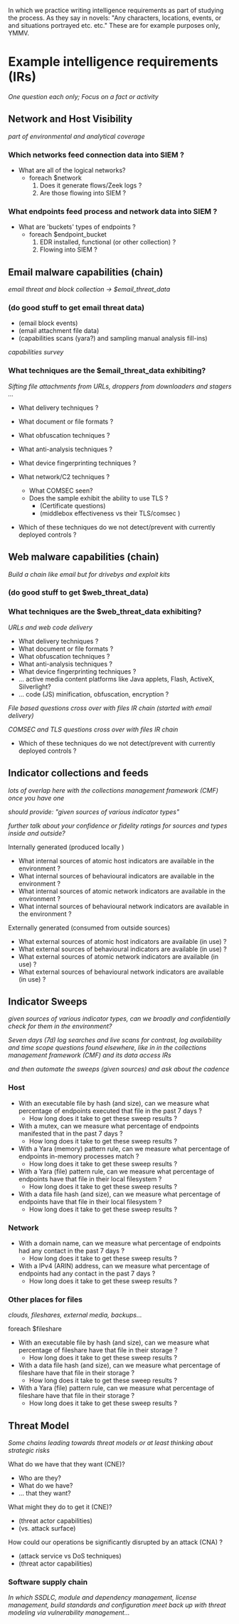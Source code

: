In which we practice writing intelligence requirements as part of studying the process. As they say in novels:
"Any characters, locations, events, or and situations portrayed etc. etc." These are for example purposes only, YMMV.

# Example intelligence requirements (IRs)

_One question each only; Focus on a fact or activity_

## Network and Host Visibility
_part of environmental and analytical coverage_

### Which networks feed connection data into SIEM ?

* What are all of the logical networks?
  * foreach \$network
    1. Does it generate flows/Zeek logs ?
    1. Are those flowing into SIEM ?
      
### What endpoints feed process and network data into SIEM ?

* What are 'buckets' types of endpoints ?
  * foreach \$endpoint_bucket
    1. EDR installed, functional (or other collection) ?
    1. Flowing into SIEM ?
    
## Email malware capabilities (chain)

_email threat and block collection -> \$email\_threat\_data_

### (do good stuff to get email threat data)
* (email block events)
* (email attachment file data)
* (capabilities scans (yara?) and sampling manual analysis fill-ins)

_capabilities survey_

### What techniques are the \$email\_threat\_data exhibiting?
_Sifting file attachments from URLs, droppers from downloaders and stagers ..._

* What delivery techniques ?
* What document or file formats ?
* What obfuscation techniques ?
* What anti-analysis techniques ?
* What device fingerprinting techniques ?
* What network/C2 techniques ?
  * What COMSEC seen?
  * Does the sample exhibit the ability to use TLS ?
    * (Certificate questions)
    * (middlebox effectiveness vs their TLS/comsec )

* Which of these techniques do we not detect/prevent with currently deployed controls ?

## Web malware capabilities (chain)

_Build a chain like email but for drivebys and exploit kits_

### (do good stuff to get \$web_threat_data)

### What techniques are the \$web\_threat\_data exhibiting?
_URLs and web code delivery_

* What delivery techniques ?
* What document or file formats ?
* What obfuscation techniques ?
* What anti-analysis techniques ?
* What device fingerprinting techniques ?
* ... active media content platforms like Java applets, Flash, ActiveX, Silverlight?
* ... code (JS) minification, obfuscation, encryption ?

_File based questions cross over with files IR chain (started with email delivery)_

_COMSEC and TLS questions cross over with files IR chain_

* Which of these techniques do we not detect/prevent with currently deployed controls ?

## Indicator collections and feeds

_lots of overlap here with the collections management framework (CMF) once you have one_

_should provide: "given sources of various indicator types"_

_further talk about your confidence or fidelity ratings for sources and types inside and outside?_

Internally generated (produced locally )
* What internal sources of atomic host indicators are available in the environment ?
* What internal sources of behavioural indicators are available in the environment ?
* What internal sources of atomic network indicators are available in the environment ?
* What internal sources of behavioural network indicators are available in the environment ?

Externally generated (consumed from outside sources)
* What external sources of atomic host indicators are available (in use) ?
* What external sources of behavioural indicators are available (in use) ?
* What external sources of atomic network indicators are available (in use) ?
* What external sources of behavioural network indicators are available (in use) ?

## Indicator Sweeps

_given sources of various indicator types, can we broadly and confidentially check for them in the environment?_

_Seven days (7d) log searches and live scans for contrast, log availability and time scope questions found elsewhere, like in in the collections management framework (CMF) and its data access IRs_

_and then automate the sweeps (given sources) and ask about the cadence_

### Host

* With an executable file by hash (and size), can we measure what percentage of endpoints executed that file in the past 7 days ?
  * How long does it take to get these sweep results ?
* With a mutex, can we measure what percentage of endpoints manifested that in the past 7 days ?
  * How long does it take to get these sweep results ?
* With a Yara (memory) pattern rule,  can we measure what percentage of endpoints in-memory processes match ?
  * How long does it take to get these sweep results ?
* With a Yara (file) pattern rule,  can we measure what percentage of endpoints have that file in their local filesystem ?
  * How long does it take to get these sweep results ?
* With a data file hash (and size), can we measure what percentage of endpoints have that file in their local filesystem ?
  * How long does it take to get these sweep results ?

### Network

* With a domain name, can we measure what percentage of endpoints had any contact in the past 7 days ?
  * How long does it take to get these sweep results ?
* With a IPv4 (ARIN) address, can we measure what percentage of endpoints had any contact in the past 7 days ?
  * How long does it take to get these sweep results ?

### Other places for files
_clouds, fileshares, external media, backups..._

foreach \$fileshare
* With an executable file by hash (and size), can we measure what percentage of fileshare have that file in their storage ?
  * How long does it take to get these sweep results ?
* With a data file hash (and size), can we measure what percentage of fileshare have that file in their storage ?
  * How long does it take to get these sweep results ?
* With a Yara (file) pattern rule,  can we measure what percentage of fileshare have that file in their storage ?
  * How long does it take to get these sweep results ?

## Threat Model

_Some chains leading towards threat models or at least thinking about strategic risks_

What do we have that they want (CNE)?
*  Who are they?
*  What do we have?
*  ... that they want?
  
What might they do to get it (CNE)?
* (threat actor capabilities)
* (vs. attack surface)

How could our operations be significantly disrupted by an attack (CNA) ?
* (attack service vs DoS techniques)
* (threat actor capabilities)

### Software supply chain

_In which SSDLC, module and dependency management, license management, build standards and configuration meet back up with threat modeling via vulnerability management..._
